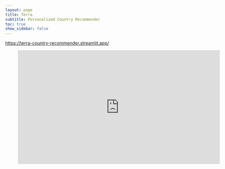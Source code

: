 ```yaml
---
layout: page
title: Terra
subtitle: Personalized Country Recommender
toc: true
show_sidebar: false
---
```


https://terra-country-recommender.streamlit.app/


<!-- https://bulma.io/documentation/elements/image/#arbitrary-ratios-with-any-element -->

<figure class="image is-16by9">
  <iframe class="has-ratio" width="640" height="360" src="https://terra-country-recommender.streamlit.app/?embedded=true" scrolling="yes" border="0" frameborder="no" framespacing="0" allowfullscreen="true"></iframe>
</figure>